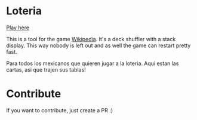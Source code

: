 # Loteria

[Play here](https://rokyed.github.io/loteria/)

This is a tool for the game [Wikipedia](https://en.wikipedia.org/wiki/Loter%C3%ADa). It's a deck shuffler with a stack display. This way nobody is left out and as well the game can restart pretty fast.

Para todos los mexicanos que quieren jugar a la loteria. Aqui estan las cartas, asi que trajen sus tablas!

# Contribute

If you want to contribute, just create a PR :)
